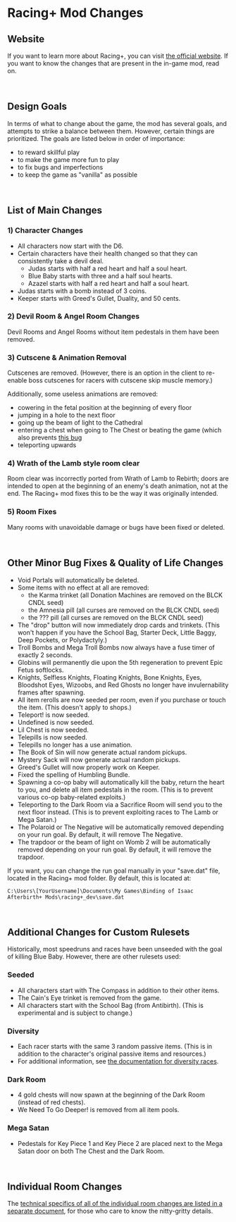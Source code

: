 # Racing+ Mod Changes

## Website

If you want to learn more about Racing+, you can visit [the official website](https://isaacracing.net). If you want to know the changes that are present in the in-game mod, read on.

<br />

## Design Goals

In terms of what to change about the game, the mod has several goals, and attempts to strike a balance between them. However, certain things are prioritized. The goals are listed below in order of importance:

* to reward skillful play
* to make the game more fun to play
* to fix bugs and imperfections
* to keep the game as "vanilla" as possible

<br />

## List of Main Changes

### 1) Character Changes

* All characters now start with the D6.
* Certain characters have their health changed so that they can consistently take a devil deal.
  * Judas starts with half a red heart and half a soul heart.
  * Blue Baby starts with three and a half soul hearts.
  * Azazel starts with half a red heart and half a soul heart.
* Judas starts with a bomb instead of 3 coins.
* Keeper starts with Greed's Gullet, Duality, and 50 cents.

### 2) Devil Room & Angel Room Changes

Devil Rooms and Angel Rooms without item pedestals in them have been removed.

### 3) Cutscene & Animation Removal

Cutscenes are removed. (However, there is an option in the client to re-enable boss cutscenes for racers with cutscene skip muscle memory.)

Additionally, some useless animations are removed:
* cowering in the fetal position at the beginning of every floor
* jumping in a hole to the next floor
* going up the beam of light to the Cathedral
* entering a chest when going to The Chest or beating the game (which also prevents [this bug](http://gfycat.com/ImmaculateHeartfeltBoutu)
* teleporting upwards

### 4) Wrath of the Lamb style room clear

Room clear was incorrectly ported from Wrath of Lamb to Rebirth; doors are intended to open at the beginning of an enemy's death animation, not at the end. The Racing+ mod fixes this to be the way it was originally intended.

### 5) Room Fixes

Many rooms with unavoidable damage or bugs have been fixed or deleted.

<br />

## Other Minor Bug Fixes & Quality of Life Changes

* Void Portals will automatically be deleted.
* Some items with no effect at all are removed:
  * the Karma trinket (all Donation Machines are removed on the BLCK CNDL seed)
  * the Amnesia pill (all curses are removed on the BLCK CNDL seed)
  * the ??? pill (all curses are removed on the BLCK CNDL seed)
* The "drop" button will now immediately drop cards and trinkets. (This won't happen if you have the School Bag, Starter Deck, Little Baggy, Deep Pockets, or Polydactyly.)
* Troll Bombs and Mega Troll Bombs now always have a fuse timer of exactly 2 seconds.
* Globins will permanently die upon the 5th regeneration to prevent Epic Fetus softlocks.
* Knights, Selfless Knights, Floating Knights, Bone Knights, Eyes, Bloodshot Eyes, Wizoobs, and Red Ghosts no longer have invulernability frames after spawning.
* All item rerolls are now seeded per room, even if you purchase or touch the item. (This doesn't apply to shops.)
* Teleport! is now seeded.
* Undefined is now seeded.
* Lil Chest is now seeded.
* Telepills is now seeded.
* Telepills no longer has a use animation.
* The Book of Sin will now generate actual random pickups.
* Mystery Sack will now generate actual random pickups.
* Greed's Gullet will now properly work on Keeper.
* Fixed the spelling of Humbling Bundle.
* Spawning a co-op baby will automatically kill the baby, return the heart to you, and delete all item pedestals in the room. (This is to prevent various co-op baby-related exploits.)
* Teleporting to the Dark Room via a Sacrifice Room will send you to the next floor instead. (This is to prevent exploiting races to The Lamb or Mega Satan.)
* The Polaroid or The Negative will be automatically removed depending on your run goal. By default, it will remove The Negative.
* The trapdoor or the beam of light on Womb 2 will be automatically removed depending on your run goal. By default, it will remove the trapdoor.

If you want, you can change the run goal manually in your "save.dat" file, located in the Racing+ mod folder. By default, this is located at:
```
C:\Users\[YourUsername]\Documents\My Games\Binding of Isaac Afterbirth+ Mods\racing+_dev\save.dat
```

<br />

## Additional Changes for Custom Rulesets

Historically, most speedruns and races have been unseeded with the goal of killing Blue Baby. However, there are other rulesets used:

### Seeded

* All characters start with The Compass in addition to their other items.
* The Cain's Eye trinket is removed from the game.
* All characters start with the School Bag (from Antibirth). (This is experimental and is subject to change.)

### Diversity

* Each racer starts with the same 3 random passive items. (This is in addition to the character's original passive items and resources.)
* For additional information, see [the documentation for diversity races](https://github.com/Zamiell/isaac-racing-mod/blob/master/README-DIVERSITY.md).

### Dark Room

* 4 gold chests will now spawn at the beginning of the Dark Room (instead of red chests).
* We Need To Go Deeper! is removed from all item pools.

### Mega Satan

* Pedestals for Key Piece 1 and Key Piece 2 are placed next to the Mega Satan door on both The Chest and the Dark Room.

<br />

## Individual Room Changes

The [technical specifics of all of the individual room changes are listed in a separate document](https://github.com/Zamiell/isaac-racing-mod/blob/master/CHANGES-ROOM.md), for those who care to know the nitty-gritty details.

<br />
